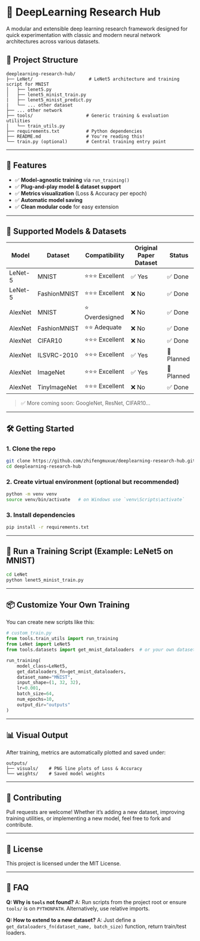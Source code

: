 # 🧠 DeepLearning Research Hub

A modular and extensible deep learning research framework designed for quick experimentation with classic and modern neural network architectures across various datasets.

## 📁 Project Structure

```
deeplearning-research-hub/
├── LeNet/                     # LeNet5 architecture and training script for MNIST
│   ├── lenet5.py
│   ├── lenet5_minist_train.py
|   ├── lenet5_minist_predict.py
|   └── ... other dataset
├── ... other network
├── tools/                    # Generic training & evaluation utilities
│   └── train_utils.py
├── requirements.txt          # Python dependencies
├── README.md                 # You're reading this!
└── train.py (optional)       # Central training entry point
```

---

## 🚀 Features

* ✅ **Model-agnostic training** via `run_training()`
* ✅ **Plug-and-play model & dataset support**
* ✅ **Metrics visualization** (Loss & Accuracy per epoch)
* ✅ **Automatic model saving**
* ✅ **Clean modular code** for easy extension

---

## 🧩 Supported Models & Datasets

| Model   | Dataset | Compatibility | Original Paper Dataset | Status |
| ------- | ------- | ------------ | --------------------- | ------ |
| LeNet-5 | MNIST   | ⭐⭐⭐ Excellent | ✅ Yes | ✅ Done |
| LeNet-5 | FashionMNIST | ⭐⭐⭐ Excellent | ❌ No | ✅ Done |
| AlexNet | MNIST    | ⭐ Overdesigned | ❌ No | ✅ Done |
| AlexNet | FashionMNIST | ⭐⭐ Adequate | ❌ No | ✅ Done |
| AlexNet | CIFAR10 |  ⭐⭐⭐ Excellent | ❌ No | ✅ Done |
| AlexNet | ILSVRC-2010 | ⭐⭐⭐ Excellent | ✅ Yes | 🚧 Planned |
| AlexNet | ImageNet | ⭐⭐⭐ Excellent | ✅ Yes | 🚧 Planned |
| AlexNet | TinyImageNet | ⭐⭐⭐ Excellent | ❌ No | ✅ Done |

> ✅ More coming soon: GoogleNet, ResNet, CIFAR10...


---

## 🛠️ Getting Started

### 1. Clone the repo

```bash
git clone https://github.com/zhifengmuxue/deeplearning-research-hub.git
cd deeplearning-research-hub
```

### 2. Create virtual environment (optional but recommended)

```bash
python -m venv venv
source venv/bin/activate   # on Windows use `venv\Scripts\activate`
```

### 3. Install dependencies

```bash
pip install -r requirements.txt
```

---

## 🧪 Run a Training Script (Example: LeNet5 on MNIST)

```bash
cd LeNet
python lenet5_minist_train.py
```

---

## 📦 Customize Your Own Training

You can create new scripts like this:

```python
# custom_train.py
from tools.train_utils import run_training
from LeNet import LeNet5
from tools.datasets import get_mnist_dataloaders  # or your own dataset function

run_training(
    model_class=LeNet5,
    get_dataloaders_fn=get_mnist_dataloaders,
    dataset_name="MNIST",
    input_shape=(1, 32, 32),
    lr=0.001,
    batch_size=64,
    num_epochs=10,
    output_dir="outputs"
)
```

---

## 📊 Visual Output

After training, metrics are automatically plotted and saved under:

```
outputs/
├── visuals/    # PNG line plots of Loss & Accuracy
└── weights/    # Saved model weights
```


---

## 🤝 Contributing

Pull requests are welcome! Whether it’s adding a new dataset, improving training utilities, or implementing a new model, feel free to fork and contribute.

---

## 📜 License

This project is licensed under the MIT License.

---

## 🙋 FAQ

**Q: Why is `tools` not found?**
A: Run scripts from the project root or ensure `tools/` is on `PYTHONPATH`. Alternatively, use relative imports.

**Q: How to extend to a new dataset?**
A: Just define a `get_dataloaders_fn(dataset_name, batch_size)` function, return train/test loaders.

